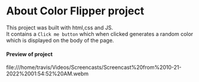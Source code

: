 # About Color Flipper project

This project was built with html,css and JS.<br>
It contains a `Click me button` which when clicked generates a random color which is displayed on the body of the page.

#### Preview of project

file:///home/travis/Videos/Screencasts/Screencast%20from%2010-21-2022%2001:54:52%20AM.webm
